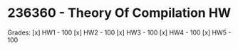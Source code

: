 # 236360 - Theory Of Compilation HW

Grades:
[x] HW1 - 100
[x] HW2 - 100
[x] HW3 - 100
[x] HW4 - 100
[x] HW5 - 100
